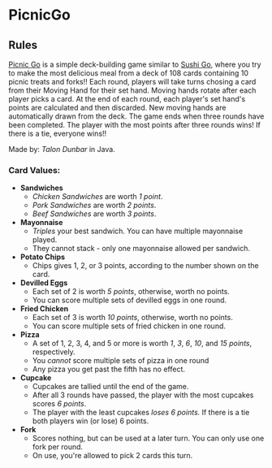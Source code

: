 # PicnicGo

## Rules

[Picnic Go](https://www.freeboardgames.org/en/play/picnicGo) is a simple deck-building game similar to [Sushi Go](https://gamewright.com/pdfs/Rules/SushiGoTM-RULES.pdf), where you try to make the most delicious meal from a deck of 108 cards containing 10 picnic treats and forks!! Each round, players will take turns chosing a card from their Moving Hand for their set hand. Moving hands rotate after each player picks a card. At the end of each round, each player's set hand's points are calculated and then discarded. New moving hands are automatically drawn from the deck. The game ends when three rounds have been completed. The player with the most points after three rounds wins! If there is a tie, everyone wins!!

Made by: *Talon Dunbar* in Java.

### Card Values:

- **Sandwiches**
  - *Chicken Sandwiches* are worth *1 point*.
  - *Pork Sandwiches* are worth *2 points*.
  - *Beef Sandwiches* are worth *3 points*.
- **Mayonnaise**
  - *Triples* your best sandwich. You can have multiple mayonnaise played.
  - They cannot stack - only one mayonnaise allowed per sandwich.
- **Potato Chips**
  - Chips gives 1, 2, or 3 points, according to the number shown on the card.
- **Devilled Eggs**
  - Each set of 2 is worth *5 points*, otherwise, worth no points.
  - You can score multiple sets of devilled eggs in one round.
- **Fried Chicken**
  - Each set of 3 is worth *10 points*, otherwise, worth no points.
  - You can score multiple sets of fried chicken in one round.
- **Pizza**
  - A set of 1, 2, 3, 4, and 5 or more is worth *1*, *3*, *6*, *10*, and *15 points*, respectively.
  - You *cannot* score multiple sets of pizza in one round
  - Any pizza you get past the fifth has no effect.
- **Cupcake**
  - Cupcakes are tallied until the end of the game.
  - After all 3 rounds have passed, the player with the most cupcakes scores *6 points*.
  - The player with the least cupcakes *loses 6 points.* If there is a tie both players win (or lose) 6 points.
- **Fork**
  - Scores nothing, but can be used at a later turn. You can only use one fork per round.
  - On use, you're allowed to pick 2 cards this turn.
